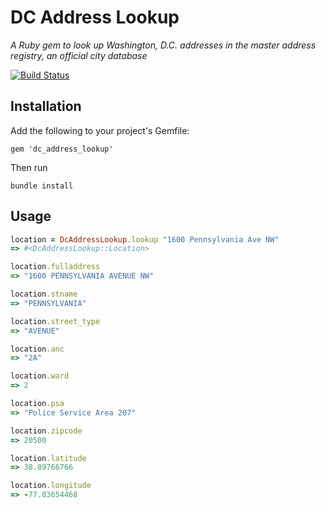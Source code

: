 # DC Address Lookup

*A Ruby gem to look up Washington, D.C. addresses in the master address registry, an official city database*

[![Build Status](https://travis-ci.org/benbalter/dc-address-lookup.svg)](https://travis-ci.org/benbalter/dc-address-lookup)

## Installation

Add the following to your project's Gemfile:

`gem 'dc_address_lookup'`

Then run

`bundle install`

## Usage

```ruby
location = DcAddressLookup.lookup "1600 Pennsylvania Ave NW"
=> #<DcAddressLookup::Location>

location.fulladdress
=> "1600 PENNSYLVANIA AVENUE NW"

location.stname
=> "PENNSYLVANIA"

location.street_type
=> "AVENUE"

location.anc
=> "2A"

location.ward
=> 2

location.psa
=> "Police Service Area 207"

location.zipcode
=> 20500

location.latitude
=> 38.89766766

location.longitude
=> -77.03654468
```
